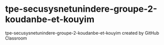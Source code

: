 # tpe-secusysnetunindere-groupe-2-koudanbe-et-kouyim
tpe-secusysnetunindere-groupe-2-koudanbe-et-kouyim created by GitHub Classroom
